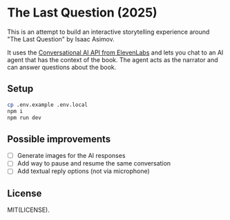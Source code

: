 # The Last Question (2025)

This is an attempt to build an interactive storytelling experience around "The
Last Question" by Isaac Asimov.

It uses the [Conversational AI API from
ElevenLabs](https://elevenlabs.io/docs/conversational-ai/overview) and lets you
chat to an AI agent that has the context of the book. The agent acts as the
narrator and can answer questions about the book.

## Setup

```bash
cp .env.example .env.local
npm i
npm run dev
```

## Possible improvements

- [ ] Generate images for the AI responses
- [ ] Add way to pause and resume the same conversation
- [ ] Add textual reply options (not via microphone)

## License

MIT(LICENSE).
